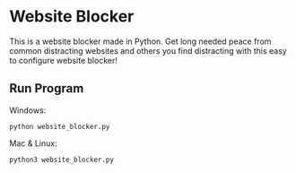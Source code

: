 # Website Blocker
This is a website blocker made in Python. Get long needed peace from common distracting websites and others you find distracting with this easy to configure website blocker!

## Run Program

Windows:

```
python website_blocker.py
```

Mac & Linux:

```
python3 website_blocker.py
```

